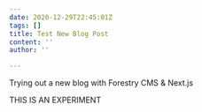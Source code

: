 ```yaml
---
date: 2020-12-29T22:45:01Z
tags: []
title: Test New Blog Post
content: ''
author: ''

---
```

Trying out a new blog with Forestry CMS & Next.js

THIS IS AN EXPERIMENT